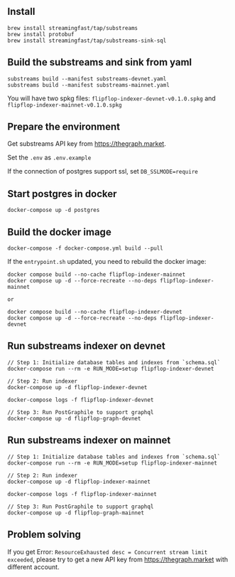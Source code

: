 ## Install 
```
brew install streamingfast/tap/substreams
brew install protobuf
brew install streamingfast/tap/substreams-sink-sql
```

## Build the substreams and sink from yaml
```
substreams build --manifest substreams-devnet.yaml
substreams build --manifest substreams-mainnet.yaml
```
You will have two spkg files: `flipflop-indexer-devnet-v0.1.0.spkg` and `flipflop-indexer-mainnet-v0.1.0.spkg`

## Prepare the environment
Get substreams API key from https://thegraph.market.

Set the `.env` as `.env.example`

If the connection of postgres support ssl, set `DB_SSLMODE=require`

## Start postgres in docker
```
docker-compose up -d postgres
```

## Build the docker image
```
docker-compose -f docker-compose.yml build --pull
```

If the `entrypoint.sh` updated, you need to rebuild the docker image:
```
docker compose build --no-cache flipflop-indexer-mainnet
docker compose up -d --force-recreate --no-deps flipflop-indexer-mainnet

or

docker compose build --no-cache flipflop-indexer-devnet
docker compose up -d --force-recreate --no-deps flipflop-indexer-devnet
```

## Run substreams indexer on devnet
```
// Step 1: Initialize database tables and indexes from `schema.sql`
docker-compose run --rm -e RUN_MODE=setup flipflop-indexer-devnet

// Step 2: Run indexer
docker-compose up -d flipflop-indexer-devnet

docker-compose logs -f flipflop-indexer-devnet

// Step 3: Run PostGraphile to support graphql
docker-compose up -d flipflop-graph-devnet
```

## Run substreams indexer on mainnet
```
// Step 1: Initialize database tables and indexes from `schema.sql`
docker-compose run --rm -e RUN_MODE=setup flipflop-indexer-mainnet

// Step 2: Run indexer
docker-compose up -d flipflop-indexer-mainnet

docker-compose logs -f flipflop-indexer-mainnet

// Step 3: Run PostGraphile to support graphql
docker-compose up -d flipflop-graph-mainnet
```

## Problem solving
If you get Error: `ResourceExhausted desc = Concurrent stream limit exceeded`, please try to get a new API key from https://thegraph.market with different account.

